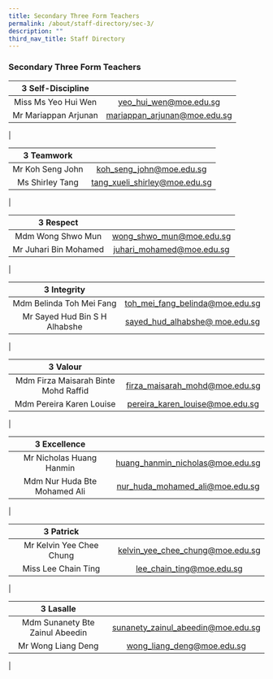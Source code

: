 ```yaml
---
title: Secondary Three Form Teachers
permalink: /about/staff-directory/sec-3/
description: ""
third_nav_title: Staff Directory
---
```

### **Secondary Three Form Teachers**

| 3 Self-Discipline |  |
|:---:|:---:|
| Miss Ms Yeo Hui Wen | [yeo_hui_wen@moe.edu.sg](mailto:yeo_hui_wen@moe.edu.sg) |
| Mr Mariappan Arjunan | [mariappan_arjunan@moe.edu.sg](mailto:mariappan_arjunan@moe.edu.sg) |
|

| 3 Teamwork |  |
|:---:|:---:|
| Mr Koh Seng John | [koh_seng_john@moe.edu.sg](mailto:koh_seng_john@moe.edu.sg) |
| Ms Shirley Tang | [tang_xueli_shirley@moe.edu.sg](mailto:tang_xueli_shirley@moe.edu.sg) |
|

| 3 Respect |  |
|:---:|:---:|
| Mdm Wong Shwo Mun | [wong_shwo_mun@moe.edu.sg](mailto:wong_shwo_mun@moe.edu.sg) |
| Mr Juhari Bin Mohamed | [juhari_mohamed@moe.edu.sg](mailto:juhari_mohamed@moe.edu.sg) |
|

| 3 Integrity |  |
|:---:|:---:|
| Mdm Belinda Toh Mei Fang | [toh_mei_fang_belinda@moe.edu.sg](mailto:toh_mei_fang_belinda@moe.edu.sg) |
| Mr Sayed Hud Bin S H Alhabshe | [sayed_hud_alhabshe@ moe.edu.sg](mailto:sayed_hud_alhabshe@moe.edu.sg) |
|

| 3 Valour |  |
|:---:|:---:|
| Mdm Firza Maisarah Binte Mohd Raffid | [firza_maisarah_mohd@moe.edu.sg](mailto:firza_maisarah_mohd@moe.edu.sg) |
| Mdm Pereira Karen Louise | [pereira_karen_louise@moe.edu.sg](mailto:pereira_karen_louise@moe.edu.sg) |
|

| 3 Excellence |  |
|:---:|:---:|
| Mr Nicholas Huang Hanmin | [huang_hanmin_nicholas@moe.edu.sg](mailto:huang_hanmin_nicholas@moe.edu.sg) |
| Mdm Nur Huda Bte Mohamed Ali | [nur_huda_mohamed_ali@moe.edu.sg](mailto:nur_huda_mohamed_ali@moe.edu.sg) |
|

| 3 Patrick |  |
|:---:|:---:|
| Mr Kelvin Yee Chee Chung | [kelvin_yee_chee_chung@moe.edu.sg](mailto:kelvin_yee_chee_chung@moe.edu.sg) |
| Miss Lee Chain Ting | [lee_chain_ting@moe.edu.sg](mailto:lee_chain_ting@moe.edu.sg) |
|

| 3 Lasalle |  |
|:---:|:---:|
| Mdm Sunanety Bte Zainul Abeedin | [sunanety_zainul_abeedin@moe.edu.sg](mailto:sunanety_zainul_abeedin@moe.edu.sg) |
| Mr Wong Liang Deng | [wong_liang_deng@moe.edu.sg](mailto:wong_liang_deng@moe.edu.sg) |
|